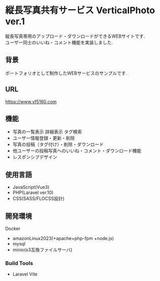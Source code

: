 # 縦長写真共有サービス VerticalPhoto ver.1
縦長写真専用のアップロード・ダウンロードができるWEBサイトです.  
ユーザー同士のいいね・コメント機能を実装しました. 

## 背景
ポートフォリオとして制作したWEBサービスのサンプルです.

## URL
https://www.yf5160.com

## 機能
- 写真の一覧表示 詳細表示 タグ検索 
- ユーザー情報登録・更新・削除
- 写真の投稿（タグ付け）・削除・ダウンロード
- 他ユーザーの投稿写真へのいいね・コメント・ダウンロード機能
- レスポンシブデザイン

## 使用言語
- JavaScript(Vue3)
- PHP(Laravel ver.10)
- CSS(SASS/FLOCSS設計)


## 開発環境
Docker 
  - amazonLinux2023(+apache+php-fpm +node.js)
  - mysql 
  - minio(s3互換ファイルサーバ) 
### Build Tools 
  - Laravel Vite

